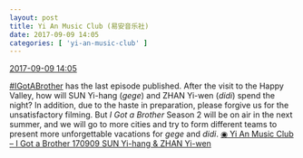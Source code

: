 ```yaml
---
layout: post
title: Yi An Music Club (易安音乐社)
date: 2017-09-09 14:05
categories: [ 'yi-an-music-club' ]
---
```


<div class="weibo-info">
  <a href="http://weibo.com/6094546964/Fl0xcbRb8">2017-09-09 14:05</a>
</div>

[#IGotABrother](http://weibo.com/p/10080861f662f85120fee304ac320a7735365a) has the last episode published. After the visit to the Happy Valley, how will SUN Yi-hang (*gege*) and ZHAN Yi-wen (*didi*) spend the night? In addition, due to the haste in preparation, please forgive us for the unsatisfactory filming. But *I Got a Brother* Season 2 will be on air in the next summer, and we will go to more cities and try to form different teams to present more unforgettable vacations for *gege* and *didi*. [◉ Yi An Music Club – I Got a Brother 170909 SUN Yi-hang & ZHAN Yi-wen](https://www.youtube.com/watch?v=Wqq1EMoN0KQ)
